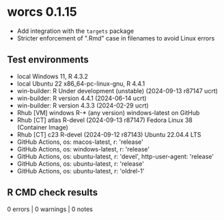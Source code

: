 # worcs 0.1.15

* Add integration with the `targets` package
* Stricter enforcement of ".Rmd" case in filenames to avoid Linux errors

## Test environments

* local Windows 11, R 4.3.2
* local Ubuntu 22 x86_64-pc-linux-gnu, R 4.4.1
* win-builder: R Under development (unstable) (2024-09-13 r87147 ucrt)
* win-builder: R version 4.4.1 (2024-06-14 ucrt)
* win-builder: R version 4.3.3 (2024-02-29 ucrt)
* Rhub  [VM] windows        R-* (any version)                     windows-latest on GitHub
* Rhub  [CT] atlas          R-devel (2024-09-13 r87147)           Fedora Linux 38 (Container Image)
* Rhub  [CT] c23            R-devel (2024-09-12 r87143)           Ubuntu 22.04.4 LTS
* GitHub Actions, os: macos-latest,   r: 'release'
* GitHub Actions, os: windows-latest, r: 'release'
* GitHub Actions, os: ubuntu-latest,   r: 'devel', http-user-agent: 'release'
* GitHub Actions, os: ubuntu-latest,   r: 'release'
* GitHub Actions, os: ubuntu-latest,   r: 'oldrel-1'

## R CMD check results

0 errors | 0 warnings | 0 notes
